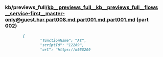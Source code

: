 ### kb/previews_full/kb__previews_full__kb__previews_full__flows__service-first__master-only@guest.har.part008.md.part001.md.part001.md (part 002)

```md
        {
                "functionName": "At",
                "scriptId": "12289",
                "url": "https://n958200
```

```
